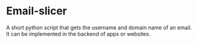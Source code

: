 # Email-slicer
A short python script that gets the username and domain name of an email. It can be implemented in the backend of apps or websites.
